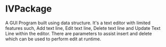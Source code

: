 # IVPackage

A GUI Program built using data structure.
It's a text editor with limited features such, Add text line, Edit text line, Delete text line and Update Text Line within the editor.
There are parameters to assist insert and delete which can be used to perform edit at runtime. 
